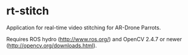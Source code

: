 rt-stitch
=========

Application for real-time video stitching for AR-Drone Parrots.

Requires ROS hydro (http://www.ros.org/) and OpenCV 2.4.7 or newer (http://opencv.org/downloads.html).

